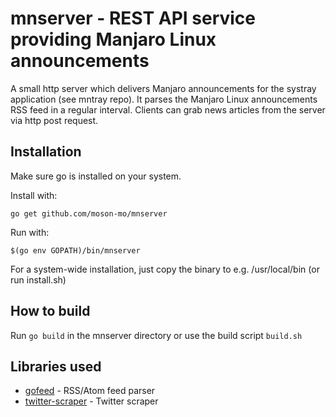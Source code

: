 # mnserver - REST API service providing Manjaro Linux announcements

A small http server which delivers Manjaro announcements for the systray application (see mntray repo).
It parses the Manjaro Linux announcements RSS feed in a regular interval. Clients can grab news articles from the server via http post request.

## Installation

Make sure go is installed on your system.

Install with:
```
go get github.com/moson-mo/mnserver
```

Run with:
```
$(go env GOPATH)/bin/mnserver
```

For a system-wide installation, just copy the binary to e.g. /usr/local/bin
(or run install.sh)

## How to build

Run `go build` in the mnserver directory or use the build script `build.sh`

## Libraries used

* [gofeed](https://github.com/mmcdole/gofeed) - RSS/Atom feed parser
* [twitter-scraper](https://github.com/n0madic/twitter-scraper) - Twitter scraper

